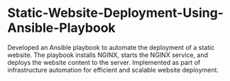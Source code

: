 # Static-Website-Deployment-Using-Ansible-Playbook
Developed an Ansible playbook to automate the deployment of a static website. The playbook installs NGINX, starts the NGINX service, and deploys the website content to the server. Implemented as part of infrastructure automation for efficient and scalable website deployment.
